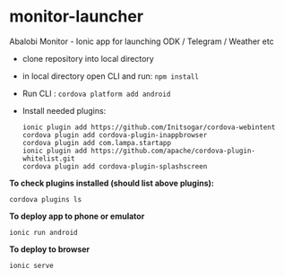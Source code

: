 # monitor-launcher
Abalobi Monitor - Ionic app for launching ODK / Telegram / Weather etc

- clone repository into local directory
- in local directory open CLI and run: `npm install`
- Run CLI : `cordova platform add android`
- Install needed plugins:

    ```
    ionic plugin add https://github.com/Initsogar/cordova-webintent 
    cordova plugin add cordova-plugin-inappbrowser 
    cordova plugin add com.lampa.startapp
    ionic plugin add https://github.com/apache/cordova-plugin-whitelist.git 
    cordova plugin add cordova-plugin-splashscreen
    ```

**To check plugins installed (should list above plugins):**
```
cordova plugins ls
```
**To deploy app to phone or emulator**
```
ionic run android
```
**To deploy to browser**
```
ionic serve
```
